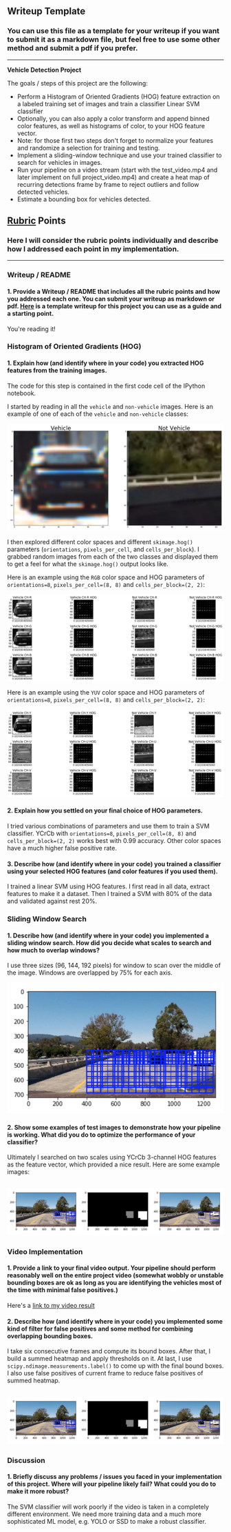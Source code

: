 ## Writeup Template
### You can use this file as a template for your writeup if you want to submit it as a markdown file, but feel free to use some other method and submit a pdf if you prefer.

---

**Vehicle Detection Project**

The goals / steps of this project are the following:

* Perform a Histogram of Oriented Gradients (HOG) feature extraction on a labeled training set of images and train a classifier Linear SVM classifier
* Optionally, you can also apply a color transform and append binned color features, as well as histograms of color, to your HOG feature vector. 
* Note: for those first two steps don't forget to normalize your features and randomize a selection for training and testing.
* Implement a sliding-window technique and use your trained classifier to search for vehicles in images.
* Run your pipeline on a video stream (start with the test_video.mp4 and later implement on full project_video.mp4) and create a heat map of recurring detections frame by frame to reject outliers and follow detected vehicles.
* Estimate a bounding box for vehicles detected.

[//]: # (Image References)
[car]: ./assets/car.png
[hog1]: ./assets/hog1.png
[hog2]: ./assets/hog2.png
[pipeline]: ./assets/pipeline.png
[windows]: ./assets/windows.png
[video1]: ./project_video_annotated.mp4

## [Rubric](https://review.udacity.com/#!/rubrics/513/view) Points
### Here I will consider the rubric points individually and describe how I addressed each point in my implementation.  

---
### Writeup / README

#### 1. Provide a Writeup / README that includes all the rubric points and how you addressed each one.  You can submit your writeup as markdown or pdf.  [Here](https://github.com/udacity/CarND-Vehicle-Detection/blob/master/writeup_template.md) is a template writeup for this project you can use as a guide and a starting point.  

You're reading it!

### Histogram of Oriented Gradients (HOG)

#### 1. Explain how (and identify where in your code) you extracted HOG features from the training images.

The code for this step is contained in the first code cell of the IPython notebook.  

I started by reading in all the `vehicle` and `non-vehicle` images.  Here is an example of one of each of the `vehicle` and `non-vehicle` classes:

![alt text][car]

I then explored different color spaces and different `skimage.hog()` parameters (`orientations`, `pixels_per_cell`, and `cells_per_block`).  I grabbed random images from each of the two classes and displayed them to get a feel for what the `skimage.hog()` output looks like.

Here is an example using the `RGB` color space and HOG parameters of `orientations=8`, `pixels_per_cell=(8, 8)` and `cells_per_block=(2, 2)`:

![alt text][hog1]

Here is an example using the `YUV` color space and HOG parameters of `orientations=8`, `pixels_per_cell=(8, 8)` and `cells_per_block=(2, 2)`:

![alt text][hog2]

#### 2. Explain how you settled on your final choice of HOG parameters.

I tried various combinations of parameters and use them to train a SVM classifier. YCrCb with `orientations=8`, `pixels_per_cell=(8, 8)` and `cells_per_block=(2, 2)` works best with 0.99 accuracy. Other color spaces have a much higher false positive rate.

#### 3. Describe how (and identify where in your code) you trained a classifier using your selected HOG features (and color features if you used them).

I trained a linear SVM using HOG features. I first read in all data, extract features to make it a dataset. Then I trained a SVM with 80% of the data and validated against rest 20%.

### Sliding Window Search

#### 1. Describe how (and identify where in your code) you implemented a sliding window search.  How did you decide what scales to search and how much to overlap windows?

I use three sizes (96, 144, 192 pixels) for window to scan over the middle of the image. Windows are overlapped by 75% for each axis. 

![alt text][windows]

#### 2. Show some examples of test images to demonstrate how your pipeline is working.  What did you do to optimize the performance of your classifier?

Ultimately I searched on two scales using YCrCb 3-channel HOG features as the feature vector, which provided a nice result. Here are some example images:

![alt text][pipeline]
---

### Video Implementation

#### 1. Provide a link to your final video output.  Your pipeline should perform reasonably well on the entire project video (somewhat wobbly or unstable bounding boxes are ok as long as you are identifying the vehicles most of the time with minimal false positives.)
Here's a [link to my video result](./project_video_annotated.mp4)


#### 2. Describe how (and identify where in your code) you implemented some kind of filter for false positives and some method for combining overlapping bounding boxes.

I take six consecutive frames and compute its bound boxes. After that, I build a summed heatmap and apply thresholds on it. At last, I use `scipy.ndimage.measurements.label()` to come up with the final bound boxes. I also use false positives of current frame to reduce false positives of summed heatmap.

![alt text][pipeline]
---

### Discussion

#### 1. Briefly discuss any problems / issues you faced in your implementation of this project.  Where will your pipeline likely fail?  What could you do to make it more robust?

The SVM classifier will work poorly if the video is taken in a completely different environment. We need more training data and a much more sophisticated ML model, e.g. YOLO or SSD to make a robust classifier.

